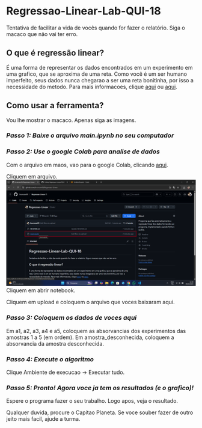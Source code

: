 # Regressao-Linear-Lab-QUI-18
Tentativa de facilitar a vida de vocês quando for fazer o relatório. Siga o macaco que não vai ter erro.

## O que é regressão linear?
É uma forma de representar os dados encontrados em um experimento em uma grafico, que se aproxima de uma reta. Como você é um ser humano imperfeito, seus dados nunca chegarao a ser uma reta bonitinha, por isso a necessidade do metodo. Para mais informacoes, clique [aqui](https://pt.wikipedia.org/wiki/Regress%C3%A3o_linear) ou [aqui](https://en.wikipedia.org/wiki/Linear_regression).

## Como usar a ferramenta?
Vou lhe mostrar o macaco. Apenas siga as imagens.

### _Passo 1: Baixe o arquivo main.ipynb no seu computador_

### _Passo 2: Use o google Colab para analise de dados_
Com o arquivo em maos, vao para o google Colab, clicando [aqui](https://colab.research.google.com/drive/).

Cliquem em arquivo.
![1](/imagens/1.png)
Cliquem em abrir notebook.

Cliquem em upload e coloquem o arquivo que voces baixaram aqui.

### _Passo 3: Coloquem os dados de voces aqui_
Em a1, a2, a3, a4 e a5, coloquem as absorvancias dos experimentos das amostras 1 a 5 (em ordem). Em amostra_desconhecida, coloquem a absorvancia da amostra desconhecida.

### _Passo 4: Execute o algoritmo_
Clique Ambiente de execucao -> Executar tudo.

### _Passo 5: Pronto! Agora voce ja tem os resultados (e o grafico)!_
Espere o programa fazer o seu trabalho. Logo apos, veja o resultado.


Qualquer duvida, procure o Capitao Planeta. Se voce souber fazer de outro jeito mais facil, ajude a turma.
